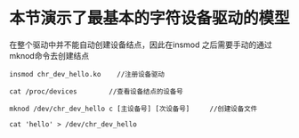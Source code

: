 # 本节演示了最基本的字符设备驱动的模型

在整个驱动中并不能自动创建设备结点，因此在insmod 之后需要手动的通过 mknod命令去创建结点

```shell
insmod chr_dev_hello.ko    //注册设备驱动

cat /proc/devices        //查看设备结点的设备号

mknod /dev/chr_dev_hello c [主设备号] [次设备号]     //创建设备文件

cat 'hello' > /dev/chr_dev_hello

```
